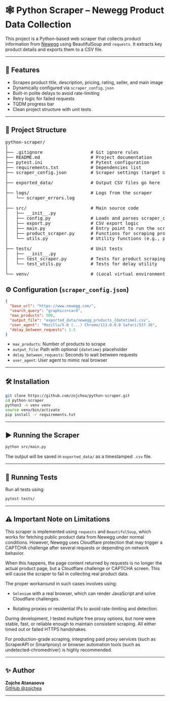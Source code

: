 # 🕸️ Python Scraper – Newegg Product Data Collection

This project is a Python-based web scraper that collects product information from [Newegg](https://www.newegg.com/) using BeautifulSoup and `requests`. It extracts key product details and exports them to a CSV file.

---

## 🚀 Features

- Scrapes product title, description, pricing, rating, seller, and main image
- Dynamically configured via `scraper_config.json`
- Built-in polite delays to avoid rate-limiting
- Retry logic for failed requests
- TQDM progress bar
- Clean project structure with unit tests

---

## 📁 Project Structure
<pre>
python-scraper/
│
├── .gitignore                  # Git ignore rules
├── README.md                   # Project documentation
├── pytest.ini                  # Pytest configuration
├── requirements.txt            # Dependencies list
├── scraper_config.json         # Scraper settings (target URL, delay, etc.)
│
├── exported_data/              # Output CSV files go here
│
├── logs/                       # Logs from the scraper
│   └── scraper_errors.log
│
├── src/                        # Main source code
│   ├── __init__.py
│   ├── config.py               # Loads and parses scraper_config.json
│   ├── export.py               # CSV export logic
│   ├── main.py                 # Entry point to run the scraper
│   ├── product_scraper.py      # Functions for scraping product data
│   └── utils.py                # Utility functions (e.g., polite_delay)
│
├── tests/                      # Unit tests
│   ├── __init__.py
│   ├── test_scraper.py         # Tests for product scraping logic
│   └── test_utils.py           # Tests for delay utility
│
└── venv/                       # (Local virtual environment – ignored by Git)
</pre>



## ⚙️ Configuration (`scraper_config.json`)

```json
{
  "base_url": "https://www.newegg.com/",
  "search_query": "graphics+card",
  "max_products": 500,
  "output_file": "exported_data/newegg_products_{datetime}.csv",
  "user_agent": "Mozilla/5.0 (...) Chrome/113.0.0.0 Safari/537.36",
  "delay_between_requests": 1.5
}
```

- `max_products`: Number of products to scrape
- `output_file`: Path with optional `{datetime}` placeholder
- `delay_between_requests`: Seconds to wait between requests
- `user_agent`: User agent to mimic real browser


---

## 🛠 Installation

```bash
git clone https://github.com/zojchea/python-scraper.git
cd python-scraper
python3 -m venv venv
source venv/bin/activate
pip install -r requirements.txt
```

---

## ▶️ Running the Scraper

```bash
python src/main.py
```

The output will be saved in `exported_data/` as a timestamped `.csv` file.

---

## 🧪 Running Tests

Run all tests using:

```bash
pytest tests/
```

---

## ⚠️ Important Note on Limitations

This scraper is implemented using `requests` and `BeautifulSoup`, which works for fetching public product data from Newegg under normal conditions. However, Newegg uses Cloudflare protection that may trigger a CAPTCHA challenge after several requests or depending on network behavior.

When this happens, the page content returned by requests is no longer the actual product page, but a Cloudflare challenge or CAPTCHA screen. This will cause the scraper to fail in collecting real product data.

The proper workaround in such cases involves using:

- `Selenium` with a real browser, which can render JavaScript and solve Cloudflare challenges.

- Rotating proxies or residential IPs to avoid rate-limiting and detection.

During development, I tested multiple free proxy options, but none were stable, fast, or reliable enough to maintain consistent scraping. All either timed out or failed HTTPS handshakes.

For production-grade scraping, integrating paid proxy services (such as ScraperAPI or Smartproxy) or browser automation tools (such as undetected-chromedriver) is highly recommended.

---

## ✨ Author

**Zojche Atanasova**  
[GitHub @zojchea](https://github.com/zojchea)

---
